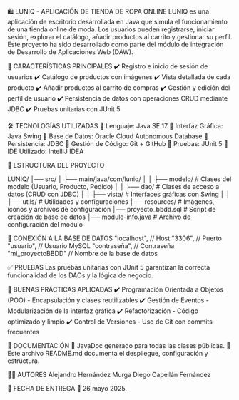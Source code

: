 🛍️ LUNIQ - APLICACIÓN DE TIENDA DE ROPA ONLINE
LUNIQ es una aplicación de escritorio desarrollada en Java que simula el funcionamiento de una tienda online de moda. Los usuarios pueden registrarse, iniciar sesión, explorar el catálogo, añadir productos al carrito y gestionar su perfil.
Este proyecto ha sido desarrollado como parte del módulo de integración de Desarrollo de Aplicaciones Web (DAW).

🚀 CARACTERÍSTICAS PRINCIPALES
✔️ Registro e inicio de sesión de usuarios ✔️ Catálogo de productos con imágenes ✔️ Vista detallada de cada producto ✔️ Añadir productos al carrito de compras ✔️ Gestión y edición del perfil de usuario ✔️ Persistencia de datos con operaciones CRUD mediante JDBC ✔️ Pruebas unitarias con JUnit 5

🛠 TECNOLOGÍAS UTILIZADAS
🔹 Lenguaje: Java SE 17 🔹 Interfaz Gráfica: Java Swing 🔹 Base de Datos: Oracle Cloud Autonomous Database 🔹 Persistencia: JDBC 🔹 Gestión de Código: Git + GitHub 🔹 Pruebas: JUnit 5 🔹 IDE Utilizado: IntelliJ IDEA

📁 ESTRUCTURA DEL PROYECTO

LUNIQ/
│── src/
│   ├── main/java/com/luniq/
│   │   ├── modelo/          # Clases del modelo (Usuario, Producto, Pedido)
│   │   ├── dao/             # Clases de acceso a datos (CRUD con JDBC)
│   │   ├── vista/           # Interfaces gráficas con Swing
│   │   ├── utils/           # Utilidades y configuraciones
│── resources/               # Imágenes, iconos y archivos de configuración
│── proyecto_bbdd.sql        # Script de creación de base de datos
│── module-info.java         # Archivo de configuración del módulo

🔗 CONEXIÓN A LA BASE DE DATOS
    "localhost",     // Host
    "3306",          // Puerto
    "usuario",       // Usuario MySQL
    "contraseña",    // Contraseña
    "mi_proyectoBBDD"       // Nombre de la base de datos

✅ PRUEBAS
Las pruebas unitarias con JUnit 5 garantizan la correcta funcionalidad de los DAOs y la lógica de negocio.

🧠 BUENAS PRÁCTICAS APLICADAS
✔️ Programación Orientada a Objetos (POO) - Encapsulación y clases reutilizables ✔️ Gestión de Eventos - Modularización de la interfaz gráfica ✔️ Refactorización - Código optimizado y limpio ✔️ Control de Versiones - Uso de Git con commits frecuentes

📄 DOCUMENTACIÓN
📌 JavaDoc generado para todas las clases públicas. 📌 Este archivo README.md documenta el despliegue, configuración y estructura.

👨‍💻 AUTORES
Alejandro Hernández Murga
Diego Capellán Fernández

📅 FECHA DE ENTREGA
📌 26 mayo 2025.

